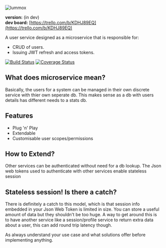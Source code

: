 ![lummox](https://raw.github.com/smaxwellstewart/lummox/master/images/lummox.png)

**version:** (in dev) <br/>
**dev board:** [https://trello.com/b/KDHJ89EQ](https://trello.com/b/KDHJ89EQ)

A user service designed as a microservice that is responsible for:

- CRUD of users.
- Issuing JWT refresh and access tokens.

[![Build Status](https://travis-ci.org/smaxwellstewart/lummox.svg?branch=master)](https://travis-ci.org/smaxwellstewart/lummox)
[![Coverage Status](https://coveralls.io/repos/smaxwellstewart/user-microservice/badge.svg?branch=master&service=github)](https://coveralls.io/github/smaxwellstewart/user-microservice?branch=master)

## What does microservice mean?

Basically, the users for a system can be managed in their own discrete service with thier own seperate db. This makes sense as a db with users details has different needs to a stats db.

## Features 

- Plug 'n' Play
- Extendable
- Customisable user scopes/permissions

## How to Extend?

Other services can be authenticated without need for a db lookup. The Json web tokens used to authenticate with other services enable stateless session

## Stateless session! Is there a catch?

There is definitely a catch to this model, which is that session info embedded in your Json Web Token is limited in size. You can store a useful amount of data but they shouldn't be too huge. A way to get around this is to have another service like a session/profile service to return extra data about a user, this can add round trip latency though.

As always understand your use case and what solutions offer before implementing anything.
